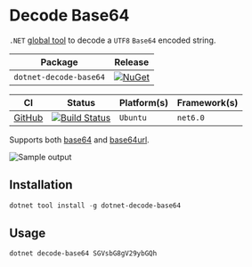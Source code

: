 # Decode Base64

`.NET` [global tool][dotnet-global-tools] to decode a `UTF8` `Base64` encoded string.

| Package                | Release                                          |
| ---------------------- | ------------------------------------------------ |
| `dotnet-decode-base64` | [![NuGet][nuget-tool-badge]][nuget-tool-command] |

| CI                       | Status                                                   | Platform(s) | Framework(s) |
| ------------------------ | -------------------------------------------------------- | ----------- | ------------ |
| [GitHub][github-actions] | [![Build Status][github-actions-shield]][github-actions] | `Ubuntu`    | `net6.0`     |

Supports both [base64][base64] and [base64url][base64url].

![Sample output](docs/sample-output.png)

## Installation

```powershell
dotnet tool install -g dotnet-decode-base64
```

## Usage

```powershell
dotnet decode-base64 SGVsbG8gV29ybGQh
```

[github-actions]: https://github.com/gabrielweyer/dotnet-decode-base64/actions/workflows/build.yml
[github-actions-shield]: https://github.com/gabrielweyer/dotnet-decode-base64/actions/workflows/build.yml/badge.svg
[nuget-tool-badge]: https://img.shields.io/nuget/v/dotnet-decode-base64.svg?label=NuGet&style=flat-square
[nuget-tool-command]: https://www.nuget.org/packages/dotnet-decode-base64/
[dotnet-global-tools]: https://docs.microsoft.com/en-us/dotnet/core/tools/global-tools
[base64]: https://tools.ietf.org/html/rfc4648#section-4
[base64url]: https://tools.ietf.org/html/rfc4648#section-5
